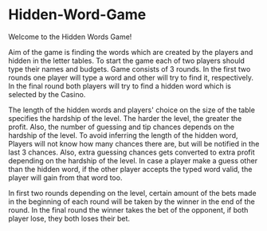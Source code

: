 # Hidden-Word-Game

Welcome to the Hidden Words Game!

Aim of the game is finding the words which are created by the players and hidden in the letter tables.
To start the game each of two players should type their names and budgets. Game consists of 3 rounds.
In the first two rounds one player will type a word and other will try to find it, respectively.
In the final round both players will try to find a hidden word which is selected by the Casino.

The length of the hidden words and players' choice on the size of the table specifies the hardship of the level. The harder the level, the greater the profit.
Also, the number of guessing and tip chances depends on the hardship of the level. To avoid inferring the length of the hidden word,
Players will not know how many chances there are, but will be notified in the last 3 chances.
Also, extra guessing chances gets converted to extra profit depending on the hardship of the level.
In case a player make a guess other than the hidden word, if the other player accepts the typed word valid, the player will gain from that word too.

In first two rounds depending on the level, certain amount of the bets made in the beginning of each round will be taken by the winner in the end of the round.
In the final round the winner takes the bet of the opponent, if both player lose, they both loses their bet.
